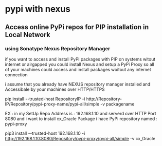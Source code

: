 # pypi with nexus
## Access online PyPi repos for PIP installation in Local Network
### using Sonatype Nexus Repository Manager 

if you want to access and install PyPi packages with PIP on systems witout internet or airgapped
you could install Nexus and setup a PyPi Proxy so all of your machines could access and install packages woitout any internet connection 

i assume that you already have NEXUS repository manager installed and Accessibale by your machines over HTTP/HTTPS 



pip install  --trusted-host RepositoryIP -i http://Repository-IP/Repository/pypi-proxy-name/pypi-all/simple -v packagename

EX : in my SetUp Repo Address is  : 192.168.1.10 and serverd over HTTP Port 8080 and i want to install cx_Oracle Package
i hace PyPi repository named : pypi-proxy


pip3 install  --trusted-host 192.168.1.10 -i http://192.168.1.10:8080/Repository/pypi-proxy/pypi-all/simple -v cx_Oracle
